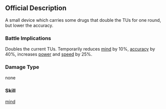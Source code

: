 ## Official Description

A small device which carries some drugs that double the TUs for one
round, but lower the accuracy.

### Battle Implications

Doubles the current TUs. Temporarily reduces
[mind](Skills/mind "wikilink") by 10%,
[accuracy](Skills/accuracy "wikilink") by 40%, increases
[power](Skills/power "wikilink") and [speed](Skills/speed "wikilink") by
25%.

### Damage Type

none

### Skill

[mind](Skills/mind "wikilink")